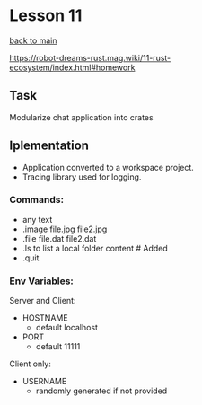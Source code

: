 # Lesson 11
[back to main](../README.md)

https://robot-dreams-rust.mag.wiki/11-rust-ecosystem/index.html#homework

## Task

Modularize chat application into crates

## Iplementation

- Application converted to a workspace project.
- Tracing library used for logging.

### Commands:
- any text
- .image file.jpg file2.jpg
- .file file.dat file2.dat
- .ls to list a local folder content # Added
- .quit

### Env Variables:

Server and Client:
- HOSTNAME
  - default localhost
- PORT
  - default 11111

Client only:
- USERNAME 
  - randomly generated if not provided


